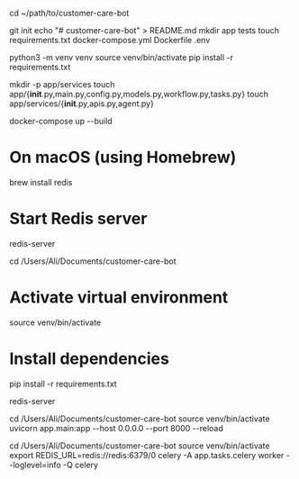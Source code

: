 cd ~/path/to/customer-care-bot

git init
echo "# customer-care-bot" > README.md
mkdir app tests
touch requirements.txt docker-compose.yml Dockerfile .env

python3 -m venv venv
source venv/bin/activate
pip install -r requirements.txt

mkdir -p app/services
touch app/{__init__.py,main.py,config.py,models.py,workflow.py,tasks.py}
touch app/services/{__init__.py,apis.py,agent.py}


<!-- run project using docker-compose  -->
docker-compose up --build 


<!-- run project without docker-compose -->
# On macOS (using Homebrew)
brew install redis

# Start Redis server
redis-server

cd /Users/Ali/Documents/customer-care-bot

# Activate virtual environment
source venv/bin/activate

# Install dependencies
pip install -r requirements.txt

<!-- Terminal 1 -->
redis-server

<!-- Terminal 2 -->
cd /Users/Ali/Documents/customer-care-bot
source venv/bin/activate
uvicorn app.main:app --host 0.0.0.0 --port 8000 --reload

<!-- Terminal 3 -->
cd /Users/Ali/Documents/customer-care-bot
source venv/bin/activate
export REDIS_URL=redis://redis:6379/0 
celery -A app.tasks.celery worker --loglevel=info -Q celery